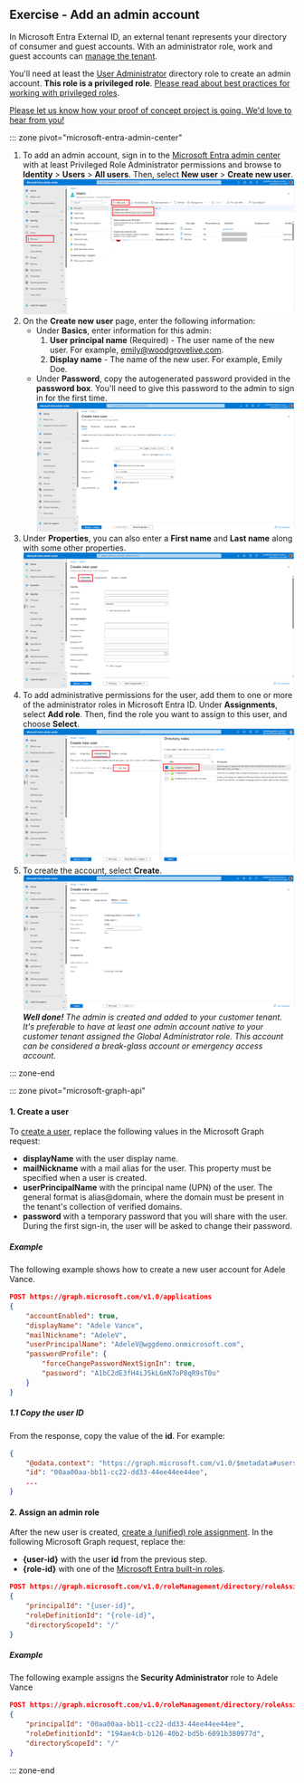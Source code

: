 ## Exercise - Add an admin account

In Microsoft Entra External ID, an external tenant represents your directory of consumer and guest accounts. With an administrator role, work and guest accounts can [manage the tenant](/entra/external-id/customers/quickstart-tenant-setup).

You'll need at least the [User Administrator](/entra/identity/role-based-access-control/permissions-reference#user-administrator) directory role to create an admin account. **This role is a privileged role**. [Please read about best practices for working with privileged roles](/entra/identity/role-based-access-control/privileged-roles-permissions?tabs=admin-center#best-practices-for-using-privileged-roles).

[Please let us know how your proof of concept project is going. We'd love to hear from you!](https://forms.microsoft.com/r/Um1E3Sexnk)

::: zone pivot="microsoft-entra-admin-center"

1. To add an admin account, sign in to the [Microsoft Entra admin center](https://entra.microsoft.com/) with at least Privileged Role Administrator permissions and browse to **Identity** > **Users** > **All users**. Then, select **New user** > **Create new user**.
    ![Screenshot of Users blade with a button titled New user highlighted and one of the dropdown menu options Create new user that lets you create a new internal user in your organization highlighted.](../media/add-an-admin-account/1.png)
1. On the **Create new user** page, enter the following information:
    - Under **Basics**, enter information for this admin: 
        1. **User principal name** (Required) - The user name of the new user. For example, emily@woodgrovelive.com. 
        1. **Display name** - The name of the new user. For example, Emily Doe.
    -  Under **Password**, copy the autogenerated password provided in the **password box**. You'll need to give this password to the admin to sign in for the first time.
    ![Screenshot of Create new user blade where required fields User principal name, Mail nickname, Display name, and Password are populated.](../media/add-an-admin-account/2.png)
1. Under **Properties**, you can also enter a **First name** and **Last name** along with some other properties.
    ![Screenshot of Create new user blade where one of the tabs titled "Properties" in the wizard navigation is selected. It shows properties like first name, last name, and other information that can be filled out about the user.](../media/add-an-admin-account/3.png)
1. To add administrative permissions for the user, add them to one or more of the administrator roles in Microsoft Entra ID. Under **Assignments**, select **Add role**. Then, find the role you want to assign to this user, and choose **Select**.
    ![Screenshot of Create new user blade where the next tab in the wizard navigation titled Assignments is selected. It shows a button titled Add role highlighted. In the Directory roles pane open to the right, Security administrator role is highlighted.](../media/add-an-admin-account/4.png)
1. To create the account, select **Create**.
    ![Screenshot of Create new user blade where the final tab in the wizard navigation titled Review and create is selected. It shows an overview of configured and assigned Basics, Properties, and Assignments for this user.](../media/add-an-admin-account/5.png)
    ***Well done!** The admin is created and added to your customer tenant. It's preferable to have at least one admin account native to your customer tenant assigned the Global Administrator role. This account can be considered a break-glass account or emergency access account.*

::: zone-end

::: zone pivot="microsoft-graph-api"

#### 1. Create a user

To [create a user](/graph/api/user-post-users?view=graph-rest-1.0&tabs=http), replace the following values in the Microsoft Graph request:

- **displayName** with the user display name.
- **mailNickname** with a mail alias for the user. This property must be specified when a user is created.
- **userPrincipalName** with the principal name (UPN) of the user. The general format is alias@domain, where the domain must be present in the tenant's collection of verified domains.
- **password** with a temporary password that you will share with the user. During the first sign-in, the user will be asked to change their password.

##### Example

The following example shows how to create a new user account for Adele Vance.

```json
POST https://graph.microsoft.com/v1.0/applications
{
    "accountEnabled": true,
    "displayName": "Adele Vance",
    "mailNickname": "AdeleV",
    "userPrincipalName": "AdeleV@wggdemo.onmicrosoft.com",
    "passwordProfile": {
        "forceChangePasswordNextSignIn": true,
        "password": "A1bC2dE3fH4iJ5kL6mN7oP8qR9sT0u"
    }
}
```

##### 1.1 Copy the user ID

From the response, copy the value of the **id**. For example:

```json
{
    "@odata.context": "https://graph.microsoft.com/v1.0/$metadata#users/$entity",
    "id": "00aa00aa-bb11-cc22-dd33-44ee44ee44ee",
    ...
}        
```

#### 2. Assign an admin role

After the new user is created, [create a (unified) role assignment](/graph/api/rbacapplication-post-roleassignments). In the following Microsoft Graph request, replace the:

- **{user-id}** with the user **id** from the previous step.
- **{role-id}** with one of the [Microsoft Entra built-in roles](/entra/identity/role-based-access-control/permissions-reference).

```json
POST https://graph.microsoft.com/v1.0/roleManagement/directory/roleAssignments
{
    "principalId": "{user-id}",
    "roleDefinitionId": "{role-id}",
    "directoryScopeId": "/"
}
```

##### Example

The following example assigns the **Security Administrator** role to Adele Vance

```json
POST https://graph.microsoft.com/v1.0/roleManagement/directory/roleAssignments
{
    "principalId": "00aa00aa-bb11-cc22-dd33-44ee44ee44ee",
    "roleDefinitionId": "194ae4cb-b126-40b2-bd5b-6091b380977d",
    "directoryScopeId": "/"
}
```

::: zone-end
